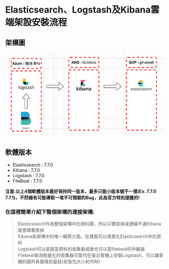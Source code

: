 # Elasticsearch、Logstash及Kibana雲端架設安裝流程

## 架構圖

![ELK架構圖](https://github.com/yotzom/Document/blob/master/ELKonCloud_img/ELKstucture.png "ELK架構圖")
## 軟體版本

+ Elastixsearch : 7.7.0
+ Kibana : 7.7.0
+ Logstash : 7.7.0
+ FileBeat : 7.7.0 <BR>
  
**注意:以上4個軟體版本最好保持同一版本，最多只能小版本號不一樣(Ex. 7.7.0 7.7.1)，不然極有可能導致一堆不可預期的Bug，此為官方特別提醒的!**
  
### 在這裡簡單介紹下整個架構的連接架構:
> Elasticsearch作為整個架構中的資料庫，所以只要掛掉或連線不通Kibana就會跟著掛掉<BR>
> Kibana為架構中的唯一網頁介面，在裡面可以視覺化Elasticsearch中的資料<BR>
> Logstash可以直接當資料的收集器或者也可以當filebeat的中繼器<BR>
> Filebeat做為輕量化的收集器可取代在美台客機上安裝Logstash，可以讓客機的額外負載降到最低(安裝包大小約10M)<BR>
